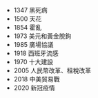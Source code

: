 
* 1347 黑死病
* 1500 天花
* 1854 霍亂
* 1973  美元和黃金脫鉤
* 1985 廣場協議
* 1918 西班牙流感
* 1970 十大建設
* 2005 人民幣改革、租稅改革
* 2018 中美貿易戰
* 2020 新冠疫情
